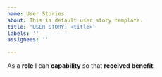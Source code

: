 ```yaml
---
name: User Stories
about: This is default user story template.
title: 'USER STORY: <title>'
labels: ''
assignees: ''

---
```


As a **role** I can **capability** so that **received benefit**.
